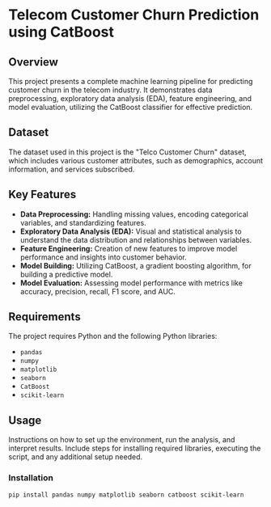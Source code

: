 # Telecom Customer Churn Prediction using CatBoost

## Overview
This project presents a complete machine learning pipeline for predicting customer churn in the telecom industry. It demonstrates data preprocessing, exploratory data analysis (EDA), feature engineering, and model evaluation, utilizing the CatBoost classifier for effective prediction.

## Dataset
The dataset used in this project is the "Telco Customer Churn" dataset, which includes various customer attributes, such as demographics, account information, and services subscribed.

## Key Features
- **Data Preprocessing:** Handling missing values, encoding categorical variables, and standardizing features.
- **Exploratory Data Analysis (EDA):** Visual and statistical analysis to understand the data distribution and relationships between variables.
- **Feature Engineering:** Creation of new features to improve model performance and insights into customer behavior.
- **Model Building:** Utilizing CatBoost, a gradient boosting algorithm, for building a predictive model.
- **Model Evaluation:** Assessing model performance with metrics like accuracy, precision, recall, F1 score, and AUC.

## Requirements
The project requires Python and the following Python libraries:
- `pandas`
- `numpy`
- `matplotlib`
- `seaborn`
- `CatBoost`
- `scikit-learn`

## Usage
Instructions on how to set up the environment, run the analysis, and interpret results. Include steps for installing required libraries, executing the script, and any additional setup needed.

### Installation
```bash
pip install pandas numpy matplotlib seaborn catboost scikit-learn
